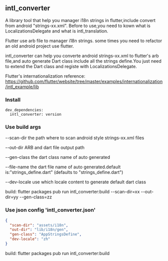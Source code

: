 ## intl_converter
A library tool that help you manager i18n strings in flutter,include convert from android "strings-xx.xml".
Before to use,you need to kown what is LocalizationsDelegate and what is intl_translation.

Flutter use arb file to manager i18n strings. some times you need to refactor an old android project use flutter.

intl_converter can help you converte android strings-xx.xml to flutter's arb file,and auto generate Dart class
include all the strings define.You just need to extend the Dart class and registe with LocalizationsDelegate.

Flutter's internationalization reference:
https://github.com/flutter/website/tree/master/examples/internationalization/intl_example/lib

### Install

```
dev_dependencies:
  intl_converter: version
```  

### Use build args

--scan-dir      the path where to scan android style strings-xx.xml files

--out-dir       ARB and dart file output path

--gen-class     the dart class name of auto generated

--file-name     the dart file name of auto generated.default is:"strings_define.dart"
                (defaults to "strings_define.dart")

--dev-locale    use which locale content to generate default dart class

build: flutter packages pub run intl_converter:build --scan-dir=xx --out-dir=yy --gen-class=zz

### Use json config 'intl_converter.json'

```json
{
  "scan-dir": "assets/i18n",
  "out-dir": "lib/i18n/gen",
  "gen-class": "AppStringsDefine",
  "dev-locale": "zh"
}
```
build: flutter packages pub run intl_converter:build